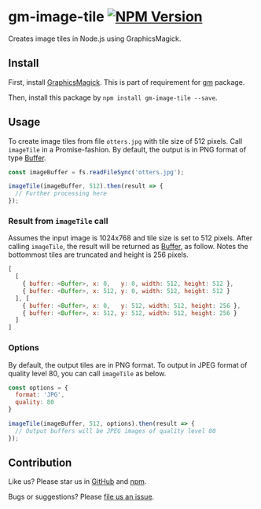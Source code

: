# gm-image-tile [![NPM Version](https://img.shields.io/npm/v/gm-image-tile.svg?style=flat)](https://www.npmjs.org/package/gm-image-tile)

Creates image tiles in Node.js using GraphicsMagick.

## Install

First, install [GraphicsMagick](https://graphicsmagick.org). This is part of requirement for [gm](https://npmjs.org/package/gm) package.

Then, install this package by `npm install gm-image-tile --save`.

## Usage

To create image tiles from file `otters.jpg` with tile size of 512 pixels. Call `imageTile` in a Promise-fashion. By default, the output is in PNG format of type [Buffer](https://nodejs.org/api/buffer.html).

```js
const imageBuffer = fs.readFileSync('otters.jpg');

imageTile(imageBuffer, 512).then(result => {
  // Further processing here
});
```

### Result from `imageTile` call

Assumes the input image is 1024x768 and tile size is set to 512 pixels. After calling `imageTile`, the result will be returned as [Buffer](https://nodejs.org/api/buffer.html), as follow. Notes the bottommost tiles are truncated and height is 256 pixels.

```js
[
  [
    { buffer: <Buffer>, x: 0,   y: 0, width: 512, height: 512 },
    { buffer: <Buffer>, x: 512, y: 0, width: 512, height: 512 }
  ], [
    { buffer: <Buffer>, x: 0,   y: 512, width: 512, height: 256 },
    { buffer: <Buffer>, x: 512, y: 512, width: 512, height: 256 }
  ]
]
```

### Options

By default, the output tiles are in PNG format. To output in JPEG format of quality level 80, you can call `imageTile` as below.

```js
const options = {
  format: 'JPG',
  quality: 80
}

imageTile(imageBuffer, 512, options).then(result => {
  // Output buffers will be JPEG images of quality level 80
});
```

## Contribution

Like us? Please star us in [GitHub](https://github.com/compulim/gm-image-tile/stargazers) and [npm](https://npmjs.com/package/gm-image-tile).

Bugs or suggestions? Please [file us an issue](https://github.com/compulim/gm-image-tile/issues).

